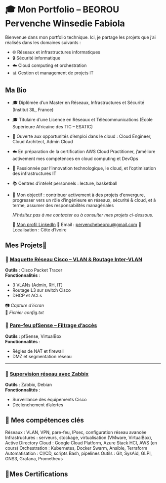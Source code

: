 # 🎓 Mon Portfolio – BEOROU Pervenche Winsedie Fabiola

Bienvenue dans mon portfolio technique. Ici, je partage les projets que j’ai réalisés dans les domaines suivants :  
- 🌐 Réseaux et infrastructures informatiques
- 🔒 Sécurité informatique
- ☁️ Cloud computing et orchestration
- 📊 Gestion et management de projets IT

## **Ma Bio**

- 🎓 Diplômée d’un Master en Réseaux, Infrastructures et Sécurité (Institut 3IL, France)
- 🎓 Titulaire d’une Licence en Réseaux et Télécommunications (École Supérieure Africaine des TIC – ESATIC)
- 💼 Ouverte aux opportunités d’emploi dans le cloud : Cloud Engineer, Cloud Architect, Admin Cloud
- ☁️ En préparation de la certification AWS Cloud Practitioner, j’améliore activement mes compétences en
      cloud computing et DevOps
- 🚀 Passionnée par l’innovation technologique, le cloud, et l’optimisation des infrastructures IT
- 📚 Centres d’intérêt personnels : lecture, basketball
- 🎯 Mon objectif : contribuer activement à des projets d’envergure, progresser vers un rôle d’ingénieure en
   réseaux, sécurité & cloud, et à terme, assumer des responsabilités managériales


  *N’hésitez pas à me contacter ou à consulter mes projets ci-dessous.*

  💼 [Mon profil LinkedIn](https://www.linkedin.com/in/pervenche-winsedie-fabiola-beorou-a89a02182)  📧 Email : pervenchebeorou@gmail.com 📍Localisation : Côte d’Ivoire  


## **Mes Projets**📁

### 🔹 [Maquette Réseau Cisco – VLAN & Routage Inter-VLAN](./projets/maquette_vlan/)
**Outils** : Cisco Packet Tracer  
**Fonctionnalités** :
- 3 VLANs (Admin, RH, IT)
- Routage L3 sur switch Cisco
- DHCP et ACLs

📷 *Capture d’écran*  
📝 *Fichier config.txt*



### 🔹 [Pare-feu pfSense – Filtrage d’accès](./projets/firewall_pfsense/)
**Outils** : pfSense, VirtualBox  
**Fonctionnalités** :
- Règles de NAT et firewall
- DMZ et segmentation réseau

---

### 🔹 [Supervision réseau avec Zabbix](./projets/supervision_zabbix/)
**Outils** : Zabbix, Debian  
**Fonctionnalités** :
- Surveillance des équipements Cisco
- Déclenchement d’alertes

## 🔧 **Mes compétences clés**
Réseaux : VLAN, VPN, pare-feu, IPsec, configuration réseau avancée
Infrastructures : serveurs, stockage, virtualisation (VMware, VirtualBox), Active Directory
Cloud : Google Cloud Platform, Azure Stack HCI, AWS (en cours)
Orchestration : Kubernetes, Docker Swarm, Ansible, Terraform
Automatisation : CI/CD, scripts Bash, pipelines
Outils : Git, SysAid, GLPI, GNS3, Grafana, Prometheus

## 🏅**Mes Certifications**
